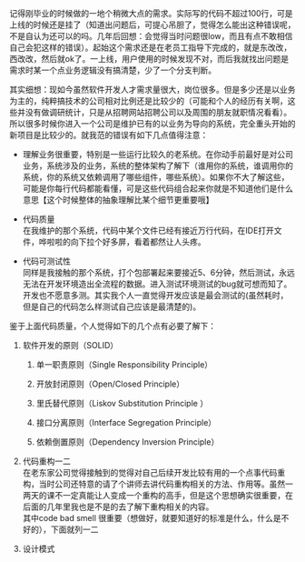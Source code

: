 记得刚毕业的时候做的一地个稍微大点的需求。实际写的代码不超过100行，可是上线的时候还是挂了（知道出问题后，可提心吊胆了，觉得怎么能出这种错误呢，不是自认为还可以的吗。几年后回想：会觉得当时问题很low，而且有点不敢相信自己会犯这样的错误）。起始这个需求还是在老员工指导下完成的，就是东改改，西改改，然后就ok了。一上线，用户使用的时候发现不对，而后我就找出问题是需求时某一个点业务逻辑没有搞清楚，少了一个分支判断。

其实细想：现如今虽然软件开发人才需求量很大，岗位很多。但是多少还是以业务为主的，纯粹搞技术的公司相对比例还是比较少的（可能和个人的经历有关啊，这些并没有做调研统计，只是从招聘网站招聘公司以及周围的朋友就职情况看看）。所以很多时候你进入一个公司是维护已有的以业务为导向的系统，完全重头开始的新项目是比较少的。就我范的错误有如下几点值得注意：

* 理解业务很重要，特别是一些运行比较久的老系统。在你动手前最好是对公司业务，系统涉及的业务，系统的整体架构了解下（谁用你的系统，谁调用你的系统，你的系统又依赖调用了哪些组件，哪些系统）。如果你不大了解这些，可能是你每行代码都能看懂，可是这些代码组合起来你就是不知道他们是什么意思【这个时候整体的抽象理解比某个细节更重要哦】

* 代码质量  
  在我维护的那个系统，代码中某个文件已经有接近万行代码，在IDE打开文件，哗啦啦的向下拉个好多屏，看着都然让人头疼。

* 代码可测试性  
  同样是我接触的那个系统，打个包部署起来要接近5、6分钟，然后测试，永远无法在开发环境造出全流程的数据。进入测试环境测试的bug就可想而知了。开发也不愿意多测。其实我个人一直觉得开发应该是最会测试的\(虽然耗时，但是自己的代码怎么样测试自己应该是最清楚的\)。

鉴于上面代码质量，个人觉得如下的几个点有必要了解下：

1. 软件开发的原则（SOLID）

   1. 单一职责原则（Single Responsibility Principle）

   2. 开放封闭原则（Open/Closed Principle）

   3. 里氏替代原则（Liskov Substitution Principle ）

   4. 接口分离原则（Interface Segregation Principle）

   5. 依赖倒置原则（Dependency Inversion Principle）  

2. 代码重构一二  
   在老东家公司觉得接触到的觉得对自己后续开发比较有用的一个点事代码重构，当时公司还特意的请了个讲师去讲代码重构相关的方法、作用等。虽然一两天的课不一定真能让人变成一个重构的高手，但是这个思想确实很重要，在后面的几年里我也是不是的去了解下重构相关的内容。  
   其中code bad smell 很重要（想做好，就要知道好的标准是什么，什么是不好的），下面就列一二

3. 设计模式



